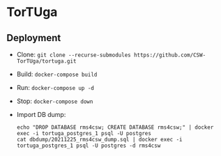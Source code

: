 # TorTUga

## Deployment

- Clone: `git clone --recurse-submodules https://github.com/CSW-TorTUga/tortuga.git`

- Build: `docker-compose build`
  
- Run: `docker-compose up -d`
  
- Stop: `docker-compose down`

- Import DB dump:

  ```
  echo "DROP DATABASE rms4csw; CREATE DATABASE rms4csw;" | docker exec -i tortuga_postgres_1 psql -U postgres
  cat dbdump/20211225_rms4csw_dump.sql | docker exec -i tortuga_postgres_1 psql -U postgres -d rms4csw
  ```
